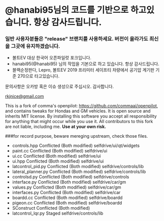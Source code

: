 # @hanabi95님의 코드를 기반으로 하고있습니다. 항상 감사드립니다.

### 일반 사용자분들은 "release" 브랜치를 사용하세요. 버전이 올라가도 최신을 그곳에 유지하겠습니다.



- 볼트EV 대상 한국어 오픈파일럿 포크입니다.
- hanabi95(@hanabi95) 님의 작업을 기본으로 하고 있습니다. 항상 감사드립니다.
- 블랙순정판다, Lepro, 볼트EV 2019 프리미터 세이프티 차량에서 공기압 계기판 기준 270으로  타고있습니다.

문의사항은 오카방 혹은 이슈 생성으로 주십시오. 감사합니다.

rkjnice@gmail.com



This is a fork of comma's openpilot: https://github.com/commaai/openpilot, and contains tweaks for Hondas and GM vehicles.  It is open source and inherits MIT license.  By installing this software you accept all responsibility for anything that might occur while you use it.  All contributors to this fork are not liable, including me.  <b>Use at your own risk.</b>



###for record purpose, beware mereging upstream, check those files.
* controls.hpp	Conflicted (Both modified)	selfdrive/ui/qt/widgets
* paint.cc	Conflicted (Both modified)	selfdrive/ui
* ui.cc	Conflicted (Both modified)	selfdrive/ui
* ui.hpp	Conflicted (Both modified)	selfdrive/ui
* latcontrol_pid.py	Conflicted (Both modified)	selfdrive/controls/lib
* lateral_planner.py	Conflicted (Both modified)	selfdrive/controls/lib
* controlsd.py	Conflicted (Both modified)	selfdrive/controls
* interface.py	Conflicted (Both modified)	selfdrive/car/gm
* values.py	Conflicted (Both modified)	selfdrive/car/gm
* interfaces.py	Conflicted (Both modified)	selfdrive/car
* boardd.cc	Conflicted (Both modified)	selfdrive/boardd
* pigeon.cc	Conflicted (Both modified)	selfdrive/boardd
* SConstruct	Conflicted (Both modified)
* latcontrol_lqr.py	Staged	selfdrive/controls/lib
